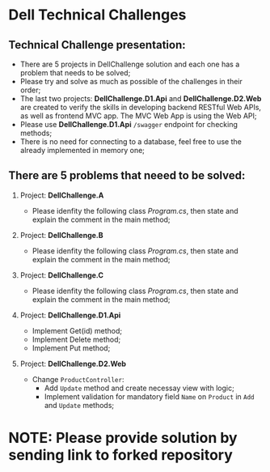 # Dell Technical Challenges

## Technical Challenge presentation:
* There are 5 projects in DellChallenge solution and each one has a problem that needs to be solved;
* Please try and solve as much as possible of the challenges in their order;
* The last two projects: __DellChallenge.D1.Api__ and __DellChallenge.D2.Web__ are created to verify the skills in developing backend RESTful Web APIs, as well as frontend MVC app. The MVC Web App is using the Web API;
* Please use __DellChallenge.D1.Api__ `/swagger` endpoint for checking methods;
* There is no need for connecting to a database, feel free to use the already implemented in memory one;

## There are 5 problems that neeed to be solved:
1. Project: __DellChallenge.A__
    * Please idenfity the following class _Program.cs_, then state and explain the comment in the main method;
    
2. Project: __DellChallenge.B__
    * Please idenfity the following class _Program.cs_, then state and explain the comment in the main method;
    
3. Project: __DellChallenge.C__
    * Please idenfity the following class _Program.cs_, then state and explain the comment in the main method;
    
4. Project: __DellChallenge.D1.Api__
    * Implement Get(id) method;
    * Implement Delete method;
    * Implement Put method;
    
5. Project: __DellChallenge.D2.Web__
    * Change `ProductController`:
        * Add `Update` method and create necessay view with logic;
        * Implement validation for mandatory field `Name` on `Product` in `Add` and `Update` methods;

# NOTE: Please provide solution by sending link to forked repository
